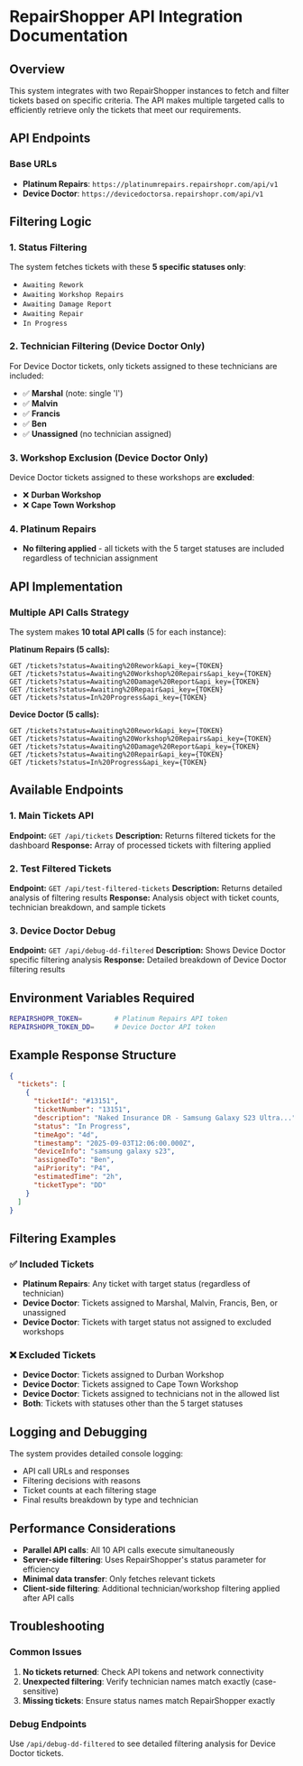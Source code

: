 # RepairShopper API Integration Documentation

## Overview
This system integrates with two RepairShopper instances to fetch and filter tickets based on specific criteria. The API makes multiple targeted calls to efficiently retrieve only the tickets that meet our requirements.

## API Endpoints

### Base URLs
- **Platinum Repairs**: `https://platinumrepairs.repairshopr.com/api/v1`
- **Device Doctor**: `https://devicedoctorsa.repairshopr.com/api/v1`

## Filtering Logic

### 1. Status Filtering
The system fetches tickets with these **5 specific statuses only**:
- `Awaiting Rework`
- `Awaiting Workshop Repairs`
- `Awaiting Damage Report`
- `Awaiting Repair`
- `In Progress`

### 2. Technician Filtering (Device Doctor Only)
For Device Doctor tickets, only tickets assigned to these technicians are included:
- ✅ **Marshal** (note: single 'l')
- ✅ **Malvin**
- ✅ **Francis**
- ✅ **Ben**
- ✅ **Unassigned** (no technician assigned)

### 3. Workshop Exclusion (Device Doctor Only)
Device Doctor tickets assigned to these workshops are **excluded**:
- ❌ **Durban Workshop**
- ❌ **Cape Town Workshop**

### 4. Platinum Repairs
- **No filtering applied** - all tickets with the 5 target statuses are included regardless of technician assignment

## API Implementation

### Multiple API Calls Strategy
The system makes **10 total API calls** (5 for each instance):

**Platinum Repairs (5 calls):**
```
GET /tickets?status=Awaiting%20Rework&api_key={TOKEN}
GET /tickets?status=Awaiting%20Workshop%20Repairs&api_key={TOKEN}
GET /tickets?status=Awaiting%20Damage%20Report&api_key={TOKEN}
GET /tickets?status=Awaiting%20Repair&api_key={TOKEN}
GET /tickets?status=In%20Progress&api_key={TOKEN}
```

**Device Doctor (5 calls):**
```
GET /tickets?status=Awaiting%20Rework&api_key={TOKEN}
GET /tickets?status=Awaiting%20Workshop%20Repairs&api_key={TOKEN}
GET /tickets?status=Awaiting%20Damage%20Report&api_key={TOKEN}
GET /tickets?status=Awaiting%20Repair&api_key={TOKEN}
GET /tickets?status=In%20Progress&api_key={TOKEN}
```

## Available Endpoints

### 1. Main Tickets API
**Endpoint:** `GET /api/tickets`
**Description:** Returns filtered tickets for the dashboard
**Response:** Array of processed tickets with filtering applied

### 2. Test Filtered Tickets
**Endpoint:** `GET /api/test-filtered-tickets`
**Description:** Returns detailed analysis of filtering results
**Response:** Analysis object with ticket counts, technician breakdown, and sample tickets

### 3. Device Doctor Debug
**Endpoint:** `GET /api/debug-dd-filtered`
**Description:** Shows Device Doctor specific filtering analysis
**Response:** Detailed breakdown of Device Doctor filtering results

## Environment Variables Required

```bash
REPAIRSHOPR_TOKEN=        # Platinum Repairs API token
REPAIRSHOPR_TOKEN_DD=     # Device Doctor API token
```

## Example Response Structure

```json
{
  "tickets": [
    {
      "ticketId": "#13151",
      "ticketNumber": "13151",
      "description": "Naked Insurance DR - Samsung Galaxy S23 Ultra...",
      "status": "In Progress",
      "timeAgo": "4d",
      "timestamp": "2025-09-03T12:06:00.000Z",
      "deviceInfo": "samsung galaxy s23",
      "assignedTo": "Ben",
      "aiPriority": "P4",
      "estimatedTime": "2h",
      "ticketType": "DD"
    }
  ]
}
```

## Filtering Examples

### ✅ Included Tickets
- **Platinum Repairs**: Any ticket with target status (regardless of technician)
- **Device Doctor**: Tickets assigned to Marshal, Malvin, Francis, Ben, or unassigned
- **Device Doctor**: Tickets with target status not assigned to excluded workshops

### ❌ Excluded Tickets
- **Device Doctor**: Tickets assigned to Durban Workshop
- **Device Doctor**: Tickets assigned to Cape Town Workshop  
- **Device Doctor**: Tickets assigned to technicians not in the allowed list
- **Both**: Tickets with statuses other than the 5 target statuses

## Logging and Debugging

The system provides detailed console logging:
- API call URLs and responses
- Filtering decisions with reasons
- Ticket counts at each filtering stage
- Final results breakdown by type and technician

## Performance Considerations

- **Parallel API calls**: All 10 API calls execute simultaneously
- **Server-side filtering**: Uses RepairShopper's status parameter for efficiency
- **Minimal data transfer**: Only fetches relevant tickets
- **Client-side filtering**: Additional technician/workshop filtering applied after API calls

## Troubleshooting

### Common Issues
1. **No tickets returned**: Check API tokens and network connectivity
2. **Unexpected filtering**: Verify technician names match exactly (case-sensitive)
3. **Missing tickets**: Ensure status names match RepairShopper exactly

### Debug Endpoints
Use `/api/debug-dd-filtered` to see detailed filtering analysis for Device Doctor tickets.

